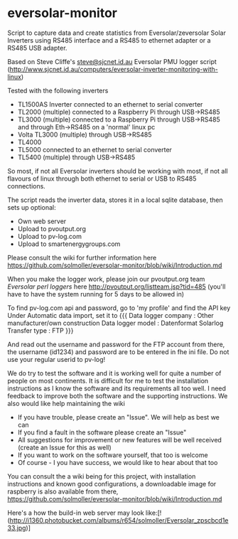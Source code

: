 # eversolar-monitor




Script to capture data and create statistics from Eversolar/zeversolar Solar Inverters using RS485 interface and a RS485 to ethernet adapter or a RS485 USB adapter.

Based on Steve Cliffe's <steve@sjcnet.id.au> Eversolar PMU logger script (http://www.sjcnet.id.au/computers/eversolar-inverter-monitoring-with-linux)

Tested with the following inverters

  * TL1500AS Inverter connected to an ethernet to serial converter
  * TL2000 (multiple) connected to a Raspberry Pi through USB->RS485
  * TL3000 (multiple) connected to a Raspberry Pi through USB->RS485 and through Eth->RS485 on a 'normal' linux pc
  * Volta TL3000 (multiple) through USB->RS485
  * TL4000  
  * TL5000 connected to an ethernet to serial converter 
  * TL5400  (multiple) through USB->RS485


So most, if not all Eversolar inverters should be working with most, if not all flavours of linux through both ethernet to serial or USB to RS485 connections.

The script reads the inverter data, stores it in a local sqlite database, then sets up optional:
 
  * Own web server
  * Upload to pvoutput.org
  * Upload to pv-log.com
  * Upload to smartenergygroups.com

Please consult the wiki for further information here https://github.com/solmoller/eversolar-monitor/blob/wiki/Introduction.md

When you make the logger work, please join our pvoutput.org team _Eversolar perl loggers_ here http://pvoutput.org/listteam.jsp?tid=485 (you'll have to have the system running for 5 days to be allowed in)

To find pv-log.com api and password, go to 'my profile' and find the API key
Under Automatic data import, set it to
{{{
Data logger company    :     Other manufacturer/own construction
Data logger model      :     Datenformat Solarlog
Transfer type          :     FTP
}}}

And read out the username and password for the FTP account from there, the username (id1234) and password are to be entered in fhe ini file. Do not use your regular userid to pv-log!


We do try to test the software and it is working well for quite a number of people on most continents. It is difficult for me to test the installation instructions as I know the software and its requirements all too well. I need feedback to improve both the software and the supporting instructions. We also would like help maintaining the wiki

  * If you have trouble, please create an "Issue". We will help as best we can
  * If you find a fault in the software please create an "Issue"
  * All suggestions for improvement or new features will be well received (create an Issue for this as well)
  * If you want to work on the software yourself, that too is welcome
  * Of course - I you have success, we would like to hear about that too

You can consult the a wiki being for this project, with installation instructions and known good configurations, a downloadable image for raspberry is also available from there, https://github.com/solmoller/eversolar-monitor/blob/wiki/Introduction.md

Here's a how the build-in web server may look like:[!(http://i1360.photobucket.com/albums/r654/solmoller/Eversolar_zpscbcd1e33.jpg)]
